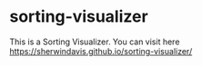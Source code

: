 # sorting-visualizer
This is a Sorting Visualizer.
You can visit here https://sherwindavis.github.io/sorting-visualizer/
